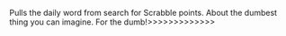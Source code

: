 Pulls the daily word from search for Scrabble points. About the dumbest thing you can imagine. For the dumb!>>>>>>>>>>>>>
